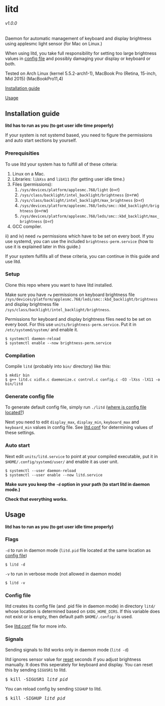 # litd
###### v1.0.0

Daemon for automatic management of keyboard and display brightness using applesmc light sensor (for Mac on Linux.)

When using litd, you take full responsibility for setting too large brightness values in [config file](https://github.com/Hipuranyhou/litd/blob/master/litd.conf) and possibly damaging your display or keyboard or both.

Tested on Arch Linux (kernel 5.5.2-arch1-1), MacBook Pro (Retina, 15-inch, Mid 2015) (MacBookPro11,4)

[Installation guide](#installation-guide)

[Usage](#usage)

## Installation guide
**litd has to run as you (to get user idle time properly)**

If your system is not systemd based, you need to figure the permissions and auto start sections by yourself.

### Prerequisities
To use litd your system has to fulfill all of these criteria:
1. Linux on a Mac.
1. Libraries: `libXss` and `libX11` (for getting user idle time.)
1. Files (permissions): 
   1. `/sys/devices/platform/applesmc.768/light` (o=r)
   1. `/sys/class/backlight/intel_backlight/brightness` (o=rw)
   1. `/sys/class/backlight/intel_backlight/max_brightness` (o=r)
   1. `/sys/devices/platform/applesmc.768/leds/smc::kbd_backlight/brightness` (o=rw)
   1. `/sys/devices/platform/applesmc.768/leds/smc::kbd_backlight/max_brightness` (o=r)
1. GCC compiler.

ii) and iv) need `rw` permissions which have to be set on every boot. If you use systemd, you can use the included `brightness-perm.service` (how to use it is explained later in this guide.)

If your system fulfills all of these criteria, you can continue in this guide and use litd.


### Setup
Clone this repo where you want to have litd installed.
 
Make sure you have `rw` permissions on keyboard brightness file `/sys/devices/platform/applesmc.768/leds/smc::kbd_backlight/brightness` and display brightness file `/sys/class/backlight/intel_backlight/brightness`.

Permissions for keyboard and display brightness files need to be set on every boot. For this use `units/brightness-perm.service`. Put it in `/etc/systemd/system/` and enable it.
```Shell
$ systemctl daemon-reload
$ systemctl enable --now brightness-perm.service
```


### Compilation 
Compile `litd` (probably into `bin/` directory) like this:
```Shell
$ mkdir bin
$ g++ litd.c xidle.c daemonize.c control.c config.c -O3 -lXss -lX11 -o bin/litd
```


### Generate config file
To generate default config file, simply run `./litd` ([where is config file located?](#config-file))

Next you need to edit `display_max`, `display_min`, `keyboard_max` and `keyboard_min` values in config file.
See [litd.conf](https://github.com/Hipuranyhou/litd/blob/master/litd.conf) for determining values of these settings.


### Auto start
Next edit `units/litd.service` to point at your compiled executable, put it in `$HOME/.config/systemd/user/` and enable it as user unit.
```Shell
$ systemctl --user daemon-reload
$ systemctl --user enable --now litd.service
```

**Make sure you keep the `-d` option in your path (to start litd in daemon mode.)** 

**Check that everything works.**


## Usage
**litd has to run as you (to get user idle time properly)**


### Flags

`-d` to run in daemon mode (`litd.pid` file located at the same location as [config file](#config-file))
```Shell
$ litd -d
```

`-v` to run in verbose mode (not allowed in daemon mode)
```Shell
$ litd -v
```


### Config file
litd creates its config file (and .pid file in daemon mode) in directory `litd/` whose location is determined based on `$XDG_HOME_DIRS`. If this variable does not exist or is empty, then default path `$HOME/.config/` is used.

See [litd.conf](https://github.com/Hipuranyhou/litd/blob/master/litd.conf) file for more info.


### Signals
Sending signals to litd works only in daemon mode (`litd -d`)

litd ignores sensor value for [reset](https://github.com/Hipuranyhou/litd/blob/master/litd.conf) seconds if you adjust brightness manually. It does this seperately for keyboard and display. You can reset this by sending `SIGUSR1` to litd.
<pre>
$ kill -SIGUSR1 <i>litd_pid</i>
</pre>

You can reload config by sending `SIGHUP` to litd.
<pre>
$ kill -SIGHUP <i>litd_pid</i>
</pre>
